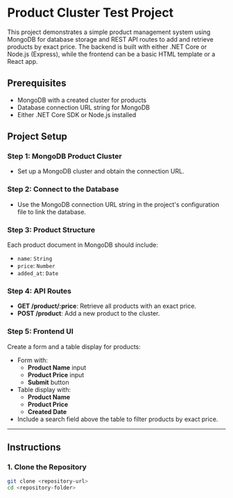 # Product Cluster Test Project

This project demonstrates a simple product management system using MongoDB for database storage and REST API routes to add and retrieve products by exact price. The backend is built with either .NET Core or Node.js (Express), while the frontend can be a basic HTML template or a React app.

## Prerequisites

- MongoDB with a created cluster for products
- Database connection URL string for MongoDB
- Either .NET Core SDK or Node.js installed

## Project Setup

### Step 1: MongoDB Product Cluster
- Set up a MongoDB cluster and obtain the connection URL.

### Step 2: Connect to the Database
- Use the MongoDB connection URL string in the project's configuration file to link the database.

### Step 3: Product Structure
Each product document in MongoDB should include:
  - `name`: `String`
  - `price`: `Number`
  - `added_at`: `Date`

### Step 4: API Routes
- **GET /product/:price**: Retrieve all products with an exact price.
- **POST /product**: Add a new product to the cluster.

### Step 5: Frontend UI
Create a form and a table display for products:
- Form with:
  - **Product Name** input
  - **Product Price** input
  - **Submit** button
- Table display with:
  - **Product Name**
  - **Product Price**
  - **Created Date**
- Include a search field above the table to filter products by exact price.

---

## Instructions

### 1. Clone the Repository
```bash
git clone <repository-url>
cd <repository-folder>
